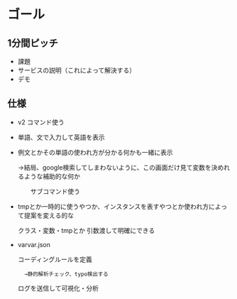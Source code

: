 # ゴール

## 1分間ピッチ

- 課題
- サービスの説明（これによって解決する）
- デモ

## 仕様
- v2 コマンド使う
- 単語、文で入力して英語を表示
- 例文とかその単語の使われ方が分かる何かも一緒に表示

    →結局、google検索してしまわないように、この画面だけ見て変数を決めれるような補助的な何か  
    
    　　サブコマンド使う

- tmpとか一時的に使うやつか、インスタンスを表すやつとか使われ方によって提案を変える的な

    クラス・変数・tmpとか
    引数渡して明確にできる

- varvar.json

    コーディングルールを定義

        →静的解析チェック、typo検出する
        
    ログを送信して可視化・分析
